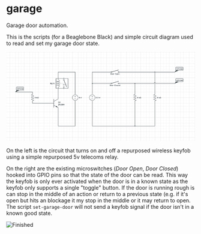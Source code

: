garage
======

Garage door automation.

This is the scripts (for a Beaglebone Black) and simple circuit diagram used to
read and set my garage door state.

![Circuit Diagram](circuit.png "Circuit Diagram")

On the left is the circuit that turns on and off a repurposed wireless keyfob using a simple repurposed 5v telecoms relay.

On the right are the existing microswitches (_Door Open_, _Door Closed_) hooked into GPIO pins so that the state of the door can be read. This way the keyfob is only ever activated when the door is in a known state as the keyfob only supports a single "toggle" button. If the door is running rough is can stop in the middle of an action or return to a previous state (e.g. if it's open but hits an blockage it my stop in the middle or it may return to open. The script `set-garage-door` will not send a keyfob signal if the door isn't in a known good state.

![Finished](finished.png "Finished")
